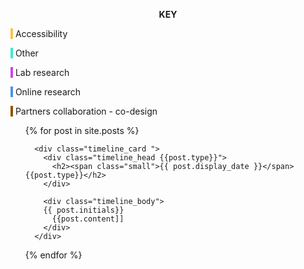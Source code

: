 
<section id="timeline">
<div class="colour_key">
  <p style="text-align: center"><strong>KEY</strong></p>
  <p><span style="background-color: #f5c44b">&nbsp;</span> Accessibility</p>
  <p><span style="background-color: #3ee9d1">&nbsp;</span> Other</p>
  <p><span style="background-color: #ce43eb">&nbsp;</span> Lab research</p>
  <p><span style="background-color: #4d92eb">&nbsp;</span> Online research</p>
  <p><span style="background-color: #935300">&nbsp;</span> Partners collaboration - co-design</p>
</div>

<ul>
  {% for post in site.posts %}

      <div class="timeline_card ">
        <div class="timeline_head {{post.type}}">
          <h2><span class="small">{{ post.display_date }}</span>{{post.type}}</h2>
        </div>

        <div class="timeline_body">
        {{ post.initials}}
          {{post.content]]
        </div>
      </div>
  {% endfor %}
</ul>


</section>

